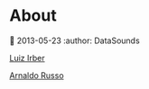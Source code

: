 About
======

:date: 2013-05-23 
:author: DataSounds

[Luiz Irber](http://osrc.dfm.io/luizirber)

[Arnaldo Russo](http://osrc.dfm.io/arnaldorusso)

